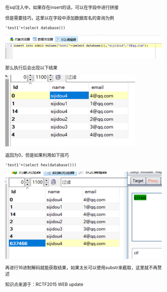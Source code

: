 在sql注入中，如果存在insert的话，可以在字段中进行拼接

但是需要技巧，这里以在字段中添加数据库名的查询为例

```
'test1'+(select database())
```

![1558440861774](img/Insert-tips1.png)

那么执行后会出现以下结果

![1558441007108](img/Insert-tips2.png)

返回为0，但是如果利用如下技巧

```
'test1'+(select hex(database()))
```

![1558441115745](img/Insert-tips3.png)

再进行16进制解码就能获取结果，如果太长可以使用substr来截取，这里就不再赘述

知识点来源于：RCTF2015 WEB update
